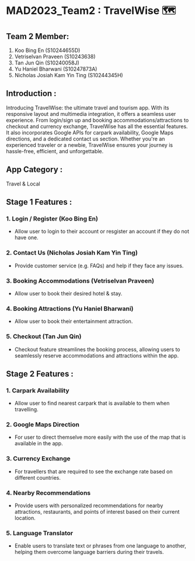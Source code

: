 # MAD2023_Team2 : TravelWise :world_map:

## Team 2 Member:
1. Koo Bing En (S10244655D)
2. Vetriselvan Praveen (S10243638)
3. Tan Jun Qin (S10240058J)
4. Yu Haniel Bharwani (S10247873A)
5. Nicholas Josiah Kam Yin Ting (S10244345H)

## Introduction :

Introducing TravelWise: the ultimate travel and tourism app. With its responsive layout and multimedia integration, it offers a seamless user experience. From login/sign up and booking accommodations/attractions to checkout and currency exchange, TravelWise has all the essential features. It also incorporates Google APIs for carpark availability, Google Maps directions, and a dedicated contact us section. Whether you're an experienced traveler or a newbie, TravelWise ensures your journey is hassle-free, efficient, and unforgettable.

## App Category : 

Travel & Local 

## Stage 1 Features :

### 1. Login / Register (Koo Bing En)
- Allow user to login to their account or resgister an account if they do not have one. 

### 2. Contact Us (Nicholas Josiah Kam Yin Ting)
- Provide customer service (e.g. FAQs) and help if they face any issues.

### 3. Booking Accommodations (Vetriselvan Praveen)
- Allow user to book their desired hotel & stay.

### 4. Booking Attractions (Yu Haniel Bharwani)
- Allow user to book their entertainment attraction.

### 5. Checkout (Tan Jun Qin)
- Checkout feature streamlines the booking process, allowing users to seamlessly reserve accommodations and attractions within the app.


## Stage 2 Features :

### 1. Carpark Availability 
- Allow user to find nearest carpark that is available to them when travelling. 

### 2. Google Maps Direction 
- For user to direct themselve more easily with the use of the map that is available in the app.

### 3. Currency Exchange 
- For travellers that are required to see the exchange rate based on different countries.  

### 4. Nearby Recommendations
- Provide users with personalized recommendations for nearby attractions, restaurants, and points of interest based on their current location.

### 5. Language Translator
- Enable users to translate text or phrases from one language to another, helping them overcome language barriers during their travels. 
